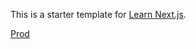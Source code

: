 This is a starter template for [Learn Next.js](https://nextjs.org/learn).

<a href="https://nextjs-blog-gules-alpha-17.vercel.app/">Prod</a>
